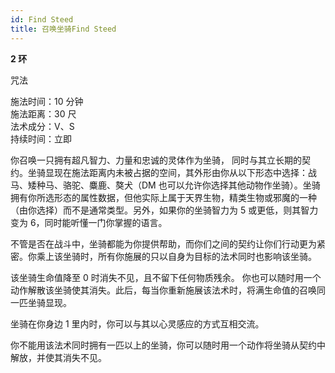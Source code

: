 ```yaml
---
id: Find Steed
title: 召唤坐骑Find Steed
---
```


**2 环**

咒法

施法时间：10 分钟  
施法距离：30 尺  
法术成分：V、S  
持续时间：立即

你召唤一只拥有超凡智力、力量和忠诚的灵体作为坐骑，
同时与其立长期的契约。坐骑显现在施法距离内未被占据的空间，其外形由你从以下形态中选择：战马、矮种马、骆驼、麋鹿、獒犬（DM 也可以允许你选择其他动物作坐骑）。坐骑拥有你所选形态的属性数据，但他实际上属于天界生物，精类生物或邪魔的一种（由你选择）而不是通常类型。另外，如果你的坐骑智力为 5 或更低，则其智力变为 6，同时能听懂一门你掌握的语言。

不管是否在战斗中，坐骑都能为你提供帮助，而你们之间的契约让你们行动更为紧密。你乘上该坐骑时，所有你施展的只以自身为目标的法术同时也影响该坐骑。

该坐骑生命值降至 0 时消失不见，且不留下任何物质残余。
你也可以随时用一个动作解散该坐骑使其消失。此后，每当你重新施展该法术时，将满生命值的召唤同一匹坐骑显现。

坐骑在你身边 1 里内时，你可以与其以心灵感应的方式互相交流。

你不能用该法术同时拥有一匹以上的坐骑，你可以随时用一个动作将坐骑从契约中解放，并使其消失不见。
